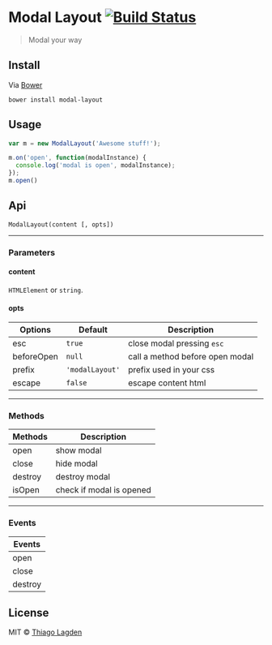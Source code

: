 # Modal Layout [![Build Status](https://travis-ci.org/lagden/modal-layout.svg?branch=master)](https://travis-ci.org/lagden/modal-layout)

> Modal your way

## Install

Via [Bower](http://bower.io/)

```
bower install modal-layout
```

## Usage

```javascript
var m = new ModalLayout('Awesome stuff!');

m.on('open', function(modalInstance) {
  console.log('modal is open', modalInstance);
});
m.open()
```

## Api

```
ModalLayout(content [, opts])
```

---

### Parameters

#### content

`HTMLElement` or `string`.

#### opts

| Options | Default | Description |
| ----------- | ----------- | ----------- |
| esc | `true` | close modal pressing `esc` |
| beforeOpen | `null` | call a method before open modal |
| prefix | `'modalLayout'` | prefix used in your css |
| escape | `false` | escape content html |

---

### Methods

| Methods | Description |
| ----------- | ----------- |
| open | show modal |
| close | hide modal |
| destroy | destroy modal |
| isOpen | check if modal is opened |

---

### Events

| Events |
| ----------- |
| open |
| close |
| destroy |


## License

MIT © [Thiago Lagden](http://lagden.in)
